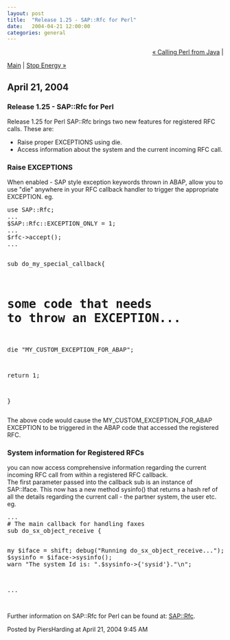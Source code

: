 ```yaml
---
layout: post
title:  "Release 1.25 - SAP::Rfc for Perl"
date:   2004-04-21 12:00:00
categories: general
---
```

<p align="right">
<a href="http://www.piersharding.com/blog/archives/2004/04/calling_perl_fr.html">&laquo; Calling Perl from Java</a> |

<a href="http://www.piersharding.com/blog/">Main</a>
| <a href="http://www.piersharding.com/blog/archives/2004/06/stop_energy.html">Stop Energy &raquo;</a>

</p>

<h2>April 21, 2004</h2>

<h3>Release 1.25 - SAP::Rfc for Perl</h3>

Release 1.25 for Perl SAP::Rfc brings two new features for registered RFC
calls.  These are:
<ul>
  <li> Raise proper EXCEPTIONS using die.</li>
  <li> Access information about the system and the current incoming RFC
call.</li>
</ul>

<h3>Raise EXCEPTIONS </h3>
<p>
When enabled - SAP style exception keywords thrown in ABAP, allow you to use
"die" anywhere in your RFC callback handler to trigger the appropriate
EXCEPTION. eg.
<pre>
use SAP::Rfc;
...
$SAP::Rfc::EXCEPTION_ONLY = 1;
...
$rfc->accept();
...

sub do_my_special_callback{

  # some code that needs to throw an EXCEPTION...
  die "MY_CUSTOM_EXCEPTION_FOR_ABAP";
  
  return 1;

}
</pre>

The above code would cause the MY_CUSTOM_EXCEPTION_FOR_ABAP EXCEPTION to be
triggered in the ABAP code that accessed the registered RFC.
</p>

<h3>System information for Registered RFCs</h3>
<p>
 you can now access comprehensive information regarding the current incoming
RFC call from within a registered RFC callback.
<br/>
The first parameter passed into the callback sub is an instance of SAP::Iface.
This now has a new method sysinfo() that returns a hash  ref of all the
details regarding the current call - the partner system, the user etc.
<br/>
eg.
<pre>
...
# The main callback for handling faxes
sub do_sx_object_receive {

  my $iface = shift;
  debug("Running do_sx_object_receive...");
  my $sysinfo = $iface->sysinfo();
  warn "The system Id is: ".$sysinfo->{'sysid'}."\n";

  ...

</pre>

</p>

Further information on SAP::Rfc for Perl can be found at: <a
href='http://search.cpan.org/search?dist=SAP-Rfc'>SAP::Rfc</a>.

<div id="a000026more"><div id="more">

</div></div>

<p class="posted">Posted by PiersHarding at April 21, 2004  9:45 AM</p>





